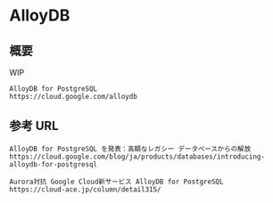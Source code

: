 # AlloyDB

## 概要

WIP


```
AlloyDB for PostgreSQL
https://cloud.google.com/alloydb
```


## 参考 URL

```
AlloyDB for PostgreSQL を発表：高額なレガシー データベースからの解放
https://cloud.google.com/blog/ja/products/databases/introducing-alloydb-for-postgresql
```
```
Aurora対抗 Google Cloud新サービス AlloyDB for PostgreSQL
https://cloud-ace.jp/column/detail315/
```
